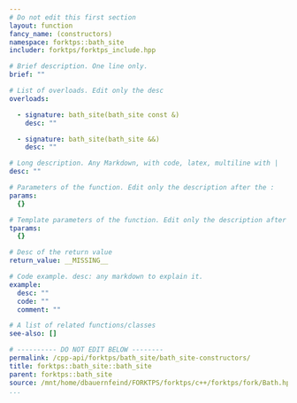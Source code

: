 ```yaml
---
# Do not edit this first section
layout: function
fancy_name: (constructors)
namespace: forktps::bath_site
includer: forktps/forktps_include.hpp

# Brief description. One line only.
brief: ""

# List of overloads. Edit only the desc
overloads:

  - signature: bath_site(bath_site const &)
    desc: ""

  - signature: bath_site(bath_site &&)
    desc: ""

# Long description. Any Markdown, with code, latex, multiline with |
desc: ""

# Parameters of the function. Edit only the description after the :
params:
  {}

# Template parameters of the function. Edit only the description after the :
tparams:
  {}

# Desc of the return value
return_value: __MISSING__

# Code example. desc: any markdown to explain it.
example:
  desc: ""
  code: ""
  comment: ""

# A list of related functions/classes
see-also: []

# ---------- DO NOT EDIT BELOW --------
permalink: /cpp-api/forktps/bath_site/bath_site-constructors/
title: forktps::bath_site::bath_site
parent: forktps::bath_site
source: /mnt/home/dbauernfeind/FORKTPS/forktps/c++/forktps/fork/Bath.hpp
...
```


